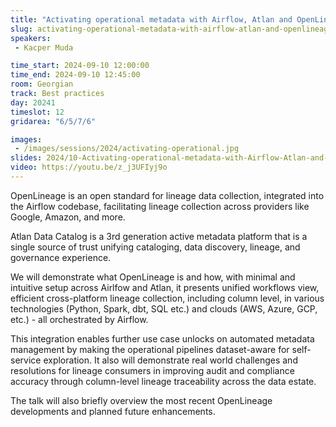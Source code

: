 ```yaml
---
title: "Activating operational metadata with Airflow, Atlan and OpenLineage"
slug: activating-operational-metadata-with-airflow-atlan-and-openlineage
speakers:
 - Kacper Muda

time_start: 2024-09-10 12:00:00
time_end: 2024-09-10 12:45:00
room: Georgian
track: Best practices
day: 20241
timeslot: 12
gridarea: "6/5/7/6"

images: 
 - /images/sessions/2024/activating-operational.jpg
slides: 2024/10-Activating-operational-metadata-with-Airflow-Atlan-and-OpenLineage.pdf
video: https://youtu.be/z_j3UFIyj9o
---
```


OpenLineage is an open standard for lineage data collection, integrated into the Airflow codebase, facilitating lineage collection across providers like Google, Amazon, and more.
 
Atlan Data Catalog is a 3rd generation active metadata platform that is a single source of trust unifying cataloging, data discovery, lineage, and governance experience.
 
We will demonstrate what OpenLineage is and how, with minimal and intuitive setup across Airlfow and Atlan, it presents unified workflows view, efficient cross-platform lineage collection, including column level, in various technologies (Python, Spark, dbt, SQL etc.) and clouds (AWS, Azure, GCP, etc.) - all orchestrated by Airflow.
 
This integration enables further use case unlocks on automated metadata management by making the operational pipelines dataset-aware for self-service exploration. It also will demonstrate real world challenges and resolutions for lineage consumers in improving audit and compliance accuracy through column-level lineage traceability across the data estate.
 
The talk will also briefly overview the most recent OpenLineage developments and planned future enhancements.